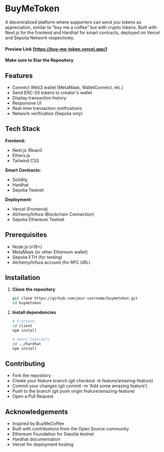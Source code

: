 # BuyMeToken

A decentralized platform where supporters can send you tokens as appreciation, similar to "buy me a coffee" but with crypto tokens. Built with Next.js for the frontend and Hardhat for smart contracts, deployed on Vercel and Sepolia Network respectively.

#### Preview Link [https://buy-me-token.vercel.app/]
#### Make sure to Star the Repository

## Features

- Connect Web3 wallet (MetaMask, WalletConnect, etc.)
- Send ERC-20 tokens to creator's wallet
- Display transaction history
- Responsive UI
- Real-time transaction notifications
- Network verification (Sepolia only)

## Tech Stack

**Frontend:**
- Next.js (React)
- Ethers.js
- Tailwind CSS

**Smart Contracts:**
- Solidity
- Hardhat
- Sepolia Testnet

**Deployment:**
- Vercel (Frontend)
- Alchemy/Infura (Blockchain Connection)
- Sepolia Ethereum Testnet

## Prerequisites

- Node.js (v18+)
- MetaMask (or other Ethereum wallet)
- Sepolia ETH (for testing)
- Alchemy/Infura account (for RPC URL)

## Installation

1. **Clone the repository**
   ```bash
   git clone https://github.com/your-username/buymetoken.git
   cd buymetoken
   ```

2. **Install dependencies**
   ``` bash
   # Frontend
   cd client
   npm install

   # Smart Contracts
   cd ../hardhat
   npm install
   ```

## Contributing
* Fork the repository
* Create your feature branch (git checkout -b feature/amazing-feature)
* Commit your changes (git commit -m 'Add some amazing feature')
* Push to the branch (git push origin feature/amazing-feature)
* Open a Pull Request

## Acknowledgements
* Inspired by BuyMeCoffee
* Built with contributions from the Open Source community
* Ethereum Foundation for Sepolia testnet
* Hardhat documentation
* Vercel for deployment hosting

